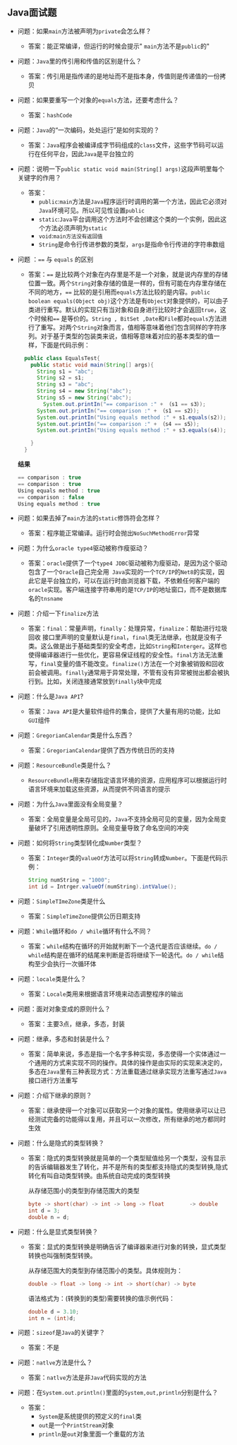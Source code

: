 ## Java面试题

* 问题：如果`main`方法被声明为`private`会怎么样？
  * 答案：能正常编译，但运行的时候会提示" `main`方法不是`public`的"

* 问题：`Java`里的传引用和传值的区别是什么？
  * 答案：传引用是指传递的是地址而不是指本身，传值则是传递值的一份拷贝

* 问题：如果要重写一个对象的`equals`方法，还要考虑什么？
  * 答案：`hashCode`

* 问题：`Java`的“一次编码，处处运行”是如何实现的？
  * 答案：`Java`程序会被编译成字节码组成的`class`文件，这些字节码可以运行在任何平台，因此`Java`是平台独立的

* 问题：说明一下`public static void main(String[] args)`这段声明里每个关键字的作用？
  * 答案：
     * `public`:`main`方法是`Java`程序运行时调用的第一个方法，因此它必须对`Java`环境可见。所以可见性设置`public`
     * `static`:`Java`平台调用这个方法时不会创建这个类的一个实例，因此这个方法必须声明为`static`
     * `void`:`main方法没有返回值`
     * `String`是命令行传进参数的类型，`args`是指命令行传进的字符串数组

* 问题 ：`==` 与 `equals` 的区别
  * 答案：`==` 是比较两个对象在内存里是不是一个对象，就是说内存里的存储位置一致。两个`String`对象存储的值是一样的，但有可能在内存里存储在不同的地方，`==` 比较的是引用而`equals`方法比较的是内容。`public boolean equals(Object obj)`这个方法是有`Object`对象提供的，可以由子类进行重写。默认的实现只有当对象和自身进行比较时才会返回`true`，这个时候和`==` 是等价的。`String , BitSet ,Date`和`File`都对`equals`方法进行了重写。对两个`String`对象而言，值相等意味着他们包含同样的字符序列。对于基于类型的包装类来说，值相等意味着对应的基本类型的值一样，下面是代码示例：

  ```java
    public class EqualsTest{
      public static void main(String[] args){
        String s1 = "abc";
        String s2 = s1;
        String s3 = "abc";
        String s4 = new String("abc");
        String s5 = new String("abc");
          System.out.printIn("== comparison :" + （s1 == s3）);
        System.out.printIn("== comparison :" + （s1 == s2）);
        System.out.printIn("Using equals method :" + s1.equals(s2));
        System.out.printIn("== comparison :" + （s4 == s5）);
        System.out.printIn("Using equals method :" + s3.equals(s4)); 

      }
    }
  ```

  **结果**

  ```java
  == comparison : true
  == comparison : true
  Using equals method : true
  == comparison : false
  Using equals method : true
  ```

* 问题：如果去掉了`main`方法的`static`修饰符会怎样？
  * 答案：程序能正常编译。运行时会抛出`NoSuchMethodError`异常

* 问题：为什么`oracle type4`驱动被称作瘦驱动？
  * 答案：`oracle`提供了一个`type4 JDBC`驱动被称为瘦驱动，是因为这个驱动包含了一个`Oracle`自己完全用`	Java`实现的一个`TCP/IP`的`Net8`的实现，因此它是平台独立的，可以在运行时由浏览器下载，不依赖任何客户端的`oracle`实现。客户端连接字符串用的是`TCP/IP`的地址窗口，而不是数据库名的`tnsname`

* 问题：介绍一下`finalize`方法
  * 答案：`final`：常量声明，`finally`：处理异常，`finalize`：帮助进行垃圾回收
    接口里声明的变量默认是`final`，`final`类无法继承，也就是没有子类。这么做是出于基础类型的安全考虑，比如`String`和`Interger`。这样也使得编译器进行一些优化，更容易保证线程的安全性。`final`方法无法重写，`final`变量的值不能改变。`finalize()`方法在一个对象被销毁和回收前会被调用。`finally`通常用于异常处理，不管有没有异常被抛出都会被执行到。比如，关闭连接通常放到`finally`块中完成

* 问题：什么是`Java API`?

  * 答案：`Java API`是大量软件组件的集合，提供了大量有用的功能，比如`GUI`组件

* 问题：`GregorianCalendar`类是什么东西？

  * 答案：`GregorianCalendar`提供了西方传统日历的支持

* 问题：`ResourceBundle`类是什么？

  * `ResourceBundle`用来存储指定语言环境的资源，应用程序可以根据运行时语言环境来加载这些资源，从而提供不同语言的提示

* 问题：为什么`Java`里面没有全局变量？

  * 答案：全局变量是全局可见的，`Java`不支持全局可见的变量，因为全局变量破坏了引用透明性原则。全局变量导致了命名空间的冲突

* 问题：如何将`String`类型转化成`Number`类型？

  * 答案：`Integer`类的`valueOf`方法可以将`String`转成`Number`。下面是代码示例：

    ```java
    String numString = "1000";
    int id = Intrger.valueOf(numString).intValue();
    ```

* 问题：`SimpleTImeZone`类是什么

  * 答案：`SimpleTimeZone`提供公历日期支持

* 问题：`While`循环和`do / while`循环有什么不同？

  * 答案：`while`结构在循环的开始就判断下一个迭代是否应该继续。`do / while`结构是在循环的结尾来判断是否将继续下一轮迭代。`do / while`结构至少会执行一次循环体

* 问题：`locale`类是什么？

  * 答案：`Locale`类用来根据语言环境来动态调整程序的输出

* 问题：面对对象变成的原则什么？

  * 答案：主要3点，继承，多态，封装

* 问题：继承，多态和封装是什么？

  * 答案：简单来说，多态是指一个名字多种实现，多态使得一个实体通过一个通用的方式来实现不同的操作。具体的操作是由实际的实现来决定的，多态在`Java`里有三种表现方式：方法重载通过继承实现方法重写通过`Java`接口进行方法重写

* 问题：介绍下继承的原则？

  * 答案：继承使得一个对象可以获取另一个对象的属性。使用继承可以让已经测试完备的功能得以复用，并且可以一次修改，所有继承的地方都同时生效

* 问题：什么是隐式的类型转换？

  * 答案：隐式的类型转换就是简单的一个类型赋值给另一个类型，没有显示的告诉编辑器发生了转化，并不是所有的类型都支持隐式的类型转换,隐式转化有叫自动类型转换。由系统自动完成的类型转换

    从存储范围小的类型到存储范围大的类型

    ```java
    byte -> short(char) -> int -> long -> float        -> double
    int d = 3;
    double n = d;
    ```

* 问题：什么是显式类型转换？

  * 答案：显式的类型转换是明确告诉了编译器来进行对象的转换，显式类型转换也叫强制类型转换。

    从存储范围大的类型到存储范围小的类型。具体规则为：		

    ```java
    double -> float -> long -> int -> short(char) -> byte
    ```

    语法格式为：(转换到的类型)需要转换的值示例代码：

    ```java
    double d = 3.10;
    int n = (int)d;
    ```

* 问题：`sizeof`是`Java`的关键字？

  * 答案：不是

* 问题：`natlve`方法是什么？

  * 答案：`natlve`方法是非`Java`代码实现的方法

* 问题：在`System.out.println()`里面的`System,out,println`分别是什么？

  * 答案：
    * `System`是系统提供的预定义的`final`类
    * `out`是一个`PrintStream`对象
    * `println`是`out`对象里面一个重载的方法